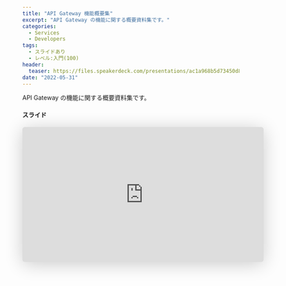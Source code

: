 ```yaml
---
title: "API Gateway 機能概要集"
excerpt: "API Gateway の機能に関する概要資料集です。"
categories:
  - Services
  - Developers
tags:
  - スライドあり
  - レベル:入門(100)
header:
  teaser: https://files.speakerdeck.com/presentations/ac1a968b5d73450d810f45c647daff13/slide_0.jpg?21587870
date: "2022-05-31"
---
```


API Gateway の機能に関する概要資料集です。

#### スライド

<div style="max-width:768px">

<!-- Speakerdeckから Embeded リンクを取得して貼り付け (ここから) -->
<iframe class="speakerdeck-iframe" frameborder="0" src="https://speakerdeck.com/player/ac1a968b5d73450d810f45c647daff13" title="API Gateway 機能概要集 / API Gateway functional overview" allowfullscreen="true" mozallowfullscreen="true" webkitallowfullscreen="true" style="border: 0px; background: padding-box padding-box rgba(0, 0, 0, 0.1); margin: 0px; padding: 0px; border-radius: 6px; box-shadow: rgba(0, 0, 0, 0.2) 0px 5px 40px; width: 560px; height: 314px;" data-ratio="1.78343949044586"></iframe>
<!-- Speakerdeckから Embeded リンクを取得して貼り付け (ここまで) -->

</div>
